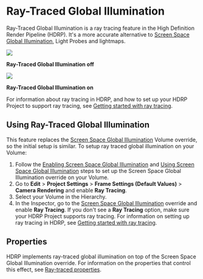 # Ray-Traced Global Illumination

Ray-Traced Global Illumination is a ray tracing feature in the High Definition Render Pipeline (HDRP). It's a more accurate alternative to [Screen Space Global Illumination](Override-Screen-Space-GI.md), Light Probes and lightmaps.

![](Images/RayTracedGlobalIllumination1.png)

**Ray-Traced Global Illumination off**

![](Images/RayTracedGlobalIllumination2.png)

**Ray-Traced Global Illumination on**

For information about ray tracing in HDRP, and how to set up your HDRP Project to support ray tracing, see [Getting started with ray tracing](Ray-Tracing-Getting-Started.md).

## Using Ray-Traced Global Illumination

This feature replaces the [Screen Space Global Illumination](Override-Screen-Space-GI.md) Volume override, so the initial setup is similar. To setup ray traced global illumination on your Volume:

1. Follow the [Enabling Screen Space Global Illumination](Override-Screen-Space-GI.md#enabling-screen-space-global-illumination) and [Using Screen Space Global Illumination](Override-Screen-Space-GI.md#using-screen-space-global-illumination) steps to set up the Screen Space Global Illumination override on your Volume.
2. Go to **Edit** > **Project Settings** > **Frame Settings (Default Values)** > **Camera** **Rendering** and enable **Ray Tracing**.
3. Select your Volume in the Hierarchy.
4. In the Inspector, go to the [Screen Space Global Illumination](Override-Screen-Space-GI.md) override and enable **Ray Tracing**. If you don't see a **Ray Tracing** option, make sure your HDRP Project supports ray tracing. For information on setting up ray tracing in HDRP, see [Getting started with ray tracing](Ray-Tracing-Getting-Started.md).

## Properties

HDRP implements ray-traced global illumination on top of the Screen Space Global Illumination override. For information on the properties that control this effect, see [Ray-traced properties](Override-Screen-Space-GI.md#ray-traced).
